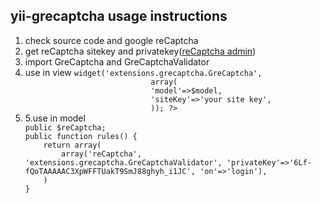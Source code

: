 <h2>yii-grecaptcha usage instructions</h2>
<ol>
<li>check source code and google reCaptcha</li>
<li>get reCaptcha sitekey and privatekey(<a href="https://www.google.com/recaptcha/admin" target="_blank">reCaptcha admin</a>)</li>
<li>import GreCaptcha and GreCaptchaValidator</li>
<li>use in view
<code><?php $this->widget('extensions.grecaptcha.GreCaptcha',
		                    array(
							'model'=>$model,
							'siteKey'=>'your site key',
							)); ?></code></li>
<li>5.use in model
<code>
public $reCaptcha;
public function rules() {
    return array(
	    array('reCaptcha', 'extensions.grecaptcha.GreCaptchaValidator', 'privateKey'=>'6Lf-fQoTAAAAAC3XpWFFTUakT9SmJ88ghyh_i1JC', 'on'=>'login'),
	)
} </code></li>
</ol>